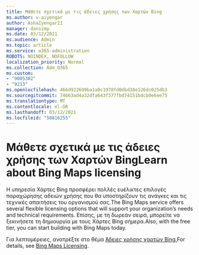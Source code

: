 ```yaml
---
title: Μάθετε σχετικά με τις άδειες χρήσης των Χαρτών Bing
ms.author: v-aiyengar
author: AshaIyengar21
manager: dansimp
ms.date: 03/12/2021
ms.audience: Admin
ms.topic: article
ms.service: o365-administration
ROBOTS: NOINDEX, NOFOLLOW
localization_priority: Normal
ms.collection: Adm_O365
ms.custom:
- "9005302"
- "9213"
ms.openlocfilehash: 466d922699ba1a0c1978fd0dbd38e126dc025db3
ms.sourcegitcommit: 74663ad4a32dfa643f377fbd74151bdcb0e6ee75
ms.translationtype: MT
ms.contentlocale: el-GR
ms.lasthandoff: 03/12/2021
ms.locfileid: "50816255"
---
```

# <a name="learn-about-bing-maps-licensing"></a><span data-ttu-id="5a402-102">Μάθετε σχετικά με τις άδειες χρήσης των Χαρτών Bing</span><span class="sxs-lookup"><span data-stu-id="5a402-102">Learn about Bing Maps licensing</span></span>

<span data-ttu-id="5a402-103">Η υπηρεσία Χάρτες Bing προσφέρει πολλές ευέλικτες επιλογές παραχώρησης αδειών χρήσης που θα υποστηρίζουν τις ανάγκες και τις τεχνικές απαιτήσεις του οργανισμού σας.</span><span class="sxs-lookup"><span data-stu-id="5a402-103">The Bing Maps service offers several flexible licensing options that will support your organization’s needs and technical requirements.</span></span> <span data-ttu-id="5a402-104">Επίσης, με τη δωρεάν σειρά, μπορείτε να ξεκινήσετε τη δημιουργία με τους Χάρτες Bing σήμερα.</span><span class="sxs-lookup"><span data-stu-id="5a402-104">Also, with the free tier, you can start building with Bing Maps today.</span></span>

<span data-ttu-id="5a402-105">Για λεπτομέρειες, ανατρέξτε στο θέμα [Άδειες χρήσης χαρτών Bing.](https://go.microsoft.com/fwlink/?linkid=2150203)</span><span class="sxs-lookup"><span data-stu-id="5a402-105">For details, see [Bing Maps Licensing](https://go.microsoft.com/fwlink/?linkid=2150203).</span></span>
